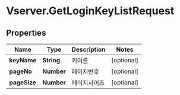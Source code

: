# Vserver.GetLoginKeyListRequest

## Properties
Name | Type | Description | Notes
------------ | ------------- | ------------- | -------------
**keyName** | **String** | 키이름 | [optional] 
**pageNo** | **Number** | 페이지번호 | [optional] 
**pageSize** | **Number** | 페이지사이즈 | [optional] 


